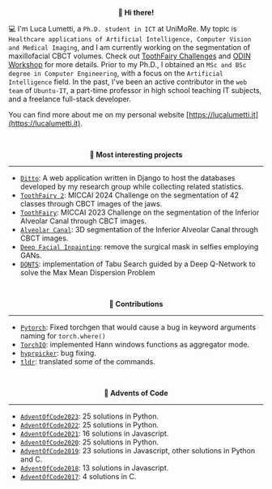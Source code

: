 <p align="center" style="font-weight:bold"> 👋 <b>Hi there!</b> <p>

💻 I'm Luca Lumetti, a `Ph.D. student in ICT` at UniMoRe. My topic is `Healthcare applications of Artificial Intelligence, Computer Vision and Medical Imaging`, and I am currently working on the segmentation of maxillofacial CBCT volumes. Check out [ToothFairy Challenges](https://github.com/AImageLab-zip/ToothFairy) and [ODIN Workshop](https://odin-workshops.org/2025/) for more details.
Prior to my Ph.D., I obtained an `MSc and BSc degree in Computer Engineering`, with a focus on the `Artificial Intelligence` field.
In the past, I've been an active contributor in the `web team` of `Ubuntu-IT`, a part-time professor in high school teaching IT subjects, and a freelance full-stack developer.
  
You can find more about me on my personal website [https://lucalumetti.it](https://lucalumetti.it).
  
<br />
<p align="center" style="font-weight:bold"> 🔨 <b> Most interesting projects </b> <p>

---
* [`Ditto`](https://ditto.ing.unimore.it): A web application written in Django to host the databases developed by my research group while collecting related statistics.
* [`ToothFairy 2`](https://github.com/AImageLab-zip/ToothFairy/tree/main/ToothFairy2): MICCAI 2024 Challenge on the segmentation of 42 classes through CBCT images of the jaws.
* [`ToothFairy`](https://github.com/AImageLab-zip/ToothFairy/tree/main/ToothFairy): MICCAI 2023 Challenge on the segmentation of the Inferior Alveolar Canal through CBCT images.
* [`Alveolar Canal`](https://github.com/AImageLab-zip/alveolar_canal): 3D segmentation of the Inferior Alveolar Canal through CBCT images.
* [`Deep Facial Inpainting`](https://github.com/LucaLumetti/Deep-Facial-Inpainting): remove the surgical mask in selfies employing GANs.
* [`DQNTS`](https://github.com/LucaLumetti/DQNTS): implementation of Tabu Search guided by a Deep Q-Network to solve the Max Mean Dispersion Problem

<br />
<p align="center" style="font-weight:bold"> 🚀 <b> Contributions </b> <p>

---
* [`Pytorch`](https://github.com/LucaLumetti/pytorch): Fixed torchgen that would cause a bug in keyword arguments naming for `torch.where()`
* [`TorchIO`](https://github.com/LucaLumetti/torchio): implemented Hann windows functions as aggregator mode.
* [`hyprpicker`](https://github.com/LucaLumetti/hyprpicker): bug fixing.
* [`tldr`](https://github.com/LucaLumetti/tldr): translated some of the commands.

<br />
<p align="center" style="font-weight:bold"> 🎅 <b>Advents of Code</b> <p>
  
---
* [`AdventOfCode2023`](https://github.com/LucaLumetti/AdventOfCode2023): 25 solutions in Python.
* [`AdventOfCode2022`](https://github.com/LucaLumetti/AdventOfCode2022): 25 solutions in Python.
* [`AdventOfCode2021`](https://github.com/LucaLumetti/AdventOfCode2021): 16 solutions in Javascript.
* [`AdventOfCode2020`](https://github.com/LucaLumetti/AdventOfCode2020): 25 solutions in Python.
* [`AdventOfCode2019`](https://github.com/LucaLumetti/AdventOfCode2019): 23 solutions in Javascript, other solutions in Python and C.
* [`AdventOfCode2018`](https://github.com/LucaLumetti/AdventOfCode2018): 13 solutions in Javascript.
* [`AdventOfCode2017`](https://github.com/LucaLumetti/AdventOfCode2017): 4 solutions in C.
